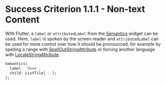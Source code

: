 # Success Criterion 1.1.1 - Non-text Content

With Flutter, a `label` or `attributedLabel` from the [Semantics](https://api.flutter.dev/flutter/widgets/Semantics-class.html) widget can be used. Here, `label` is spoken by the screen reader and `attributedLabel` can be used for more control over how it should be pronounced, for example by spelling a range with [SpellOutStringAttribute](https://api.flutter.dev/flutter/dart-ui/SpellOutStringAttribute-class.html) or forcing another language with [LocaleStringAttribute](https://api.flutter.dev/flutter/dart-ui/LocaleStringAttribute-class.html).

```dart
Semantics(
  label: 'Name',
  child: ListTile(...);
);
```
